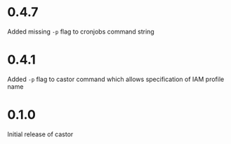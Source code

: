 
# 0.4.7

Added missing `-p` flag to cronjobs command string

# 0.4.1

Added `-p` flag to castor command which allows specification of IAM profile name

# 0.1.0

Initial release of castor

